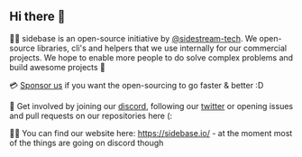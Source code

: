 ## Hi there 👋

🙋‍♀️ sidebase is an open-source initiative by [@sidestream-tech](https://github.com/sidestream-tech). We open-source libraries, cli's and helpers that we use internally for our commercial projects. We hope to enable more people to do solve complex problems and build awesome projects :rocket: 

💳 [Sponsor us](https://github.com/sponsors/sidebase) if you want the open-sourcing to go faster & better :D

🌈 Get involved by joining our [discord](https://discord.gg/9MUHR8WT9B), following our [twitter](https://twitter.com/sidebase_io) or opening issues and pull requests on our repositories here (: 

👩‍💻 You can find our website here: https://sidebase.io/ - at the moment most of the things are going on discord though

